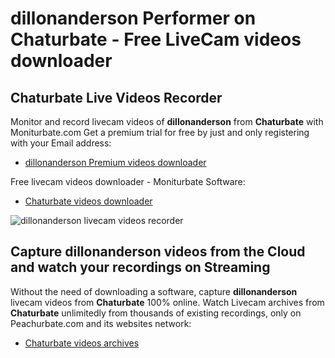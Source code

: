 # dillonanderson Performer on Chaturbate - Free LiveCam videos downloader

## Chaturbate Live Videos Recorder

Monitor and record livecam videos of **dillonanderson** from **Chaturbate** with Moniturbate.com
Get a premium trial for free by just and only registering with your Email address:
* [dillonanderson Premium videos downloader](https://moniturbate.com/request-demo-licence-key.html)

Free livecam videos downloader - Moniturbate Software:
* [Chaturbate videos downloader](https://moniturbate.com/moniturbate-download-software.html)

![dillonanderson livecam videos recorder](https://peachurnet.com/templates/moniturbate-software.png)


## Capture dillonanderson videos from the Cloud and watch your recordings on Streaming

Without the need of downloading a software, capture **dillonanderson** livecam videos from **Chaturbate** 100% online.
Watch Livecam archives from **Chaturbate** unlimitedly from thousands of existing recordings, only on Peachurbate.com and its websites network:
* [Chaturbate videos archives](https://peachurnet.com/)